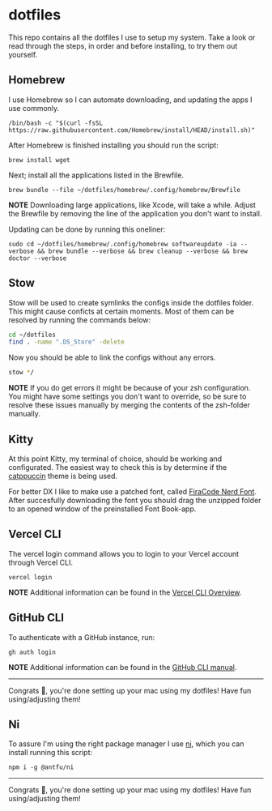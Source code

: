 # dotfiles

This repo contains all the dotfiles I use to setup my system. Take a look or read through the steps, in order and before installing, to try them out yourself.

## Homebrew

I use Homebrew so I can automate downloading, and updating the apps I use commonly.

```
/bin/bash -c "$(curl -fsSL https://raw.githubusercontent.com/Homebrew/install/HEAD/install.sh)"
```

After Homebrew is finished installing you should run the script:

```
brew install wget
```

Next; install all the applications listed in the Brewfile.

```
brew bundle --file ~/dotfiles/homebrew/.config/homebrew/Brewfile
```

**NOTE** Downloading large applications, like Xcode, will take a while. Adjust the Brewfile by removing the line of the application you don't want to install.

Updating can be done by running this oneliner:

```
sudo cd ~/dotfiles/homebrew/.config/homebrew softwareupdate -ia --verbose && brew bundle --verbose && brew cleanup --verbose && brew doctor --verbose
```

## Stow

Stow will be used to create symlinks the configs inside the dotfiles folder. This might cause conficts at certain moments. Most of them can be resolved by running the commands below:

```sh
cd ~/dotfiles
find . -name ".DS_Store" -delete
```

Now you should be able to link the configs without any errors.

```sh
stow */
```

**NOTE** If you do get errors it might be because of your zsh configuration. You might have some settings you don't want to override, so be sure to resolve these issues manually by merging the contents of the zsh-folder manually.

## Kitty

At this point Kitty, my terminal of choice, should be working and configurated. The easiest way to check this is by determine if the [catppuccin](https://github.com/catppuccin/kitty) theme is being used.

For better DX I like to make use a patched font, called [FiraCode Nerd Font](https://www.nerdfonts.com/font-downloads). After succesfully downloading the font you should drag the unzipped folder to an opened window of the preinstalled Font Book-app.

## Vercel CLI

The vercel login command allows you to login to your Vercel account through Vercel CLI.

```
vercel login
```

**NOTE** Additional information can be found in the [Vercel CLI Overview](https://vercel.com/docs/cli).

## GitHub CLI

To authenticate with a GitHub instance, run:

```
gh auth login
```

**NOTE** Additional information can be found in the [GitHub CLI manual](https://cli.github.com/manual/).

---

Congrats 🎉, you're done setting up your mac using my dotfiles! Have fun using/adjusting them!

## Ni

To assure I'm using the right package manager I use [ni](https://github.com/antfu/ni), which you can install running this script:

```
npm i -g @antfu/ni
```

---

Congrats 🎉, you're done setting up your mac using my dotfiles! Have fun using/adjusting them!
